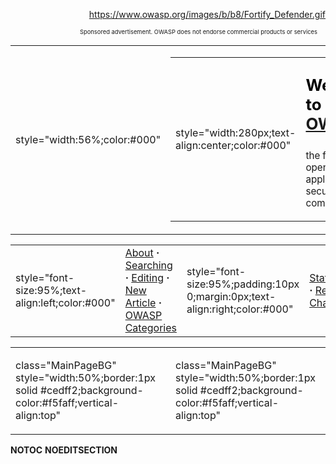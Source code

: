<div style="text-align:right">

[<https://www.owasp.org/images/b/b8/Fortify_Defender.gif>](https://www.fortifysoftware.com/commerce/collectinfo.do?type=3&p=FreeTrial_F)

</div>

<div style="font-size:7pt;text-align:right">

Sponsored advertisement. OWASP does not endorse commercial products or
services     

</div>

<table>
<tbody>
<tr class="odd">
<td><p>style="width:56%;color:#000"</p></td>
<td><table>
<tbody>
<tr class="odd">
<td><p>style="width:280px;text-align:center;color:#000"</p></td>
<td><div style="font-size:162%;border:none;margin: 0;color:#000">
<p><strong>Welcome to <a href="About_The_Open_Web_Application_Security_Project" title="wikilink">OWASP</a></strong></p>
</div>
<div style="top:+0.2em;font-size: 95%">
<p>the free and open application security community</p>
</div></td>
</tr>
</tbody>
</table></td>
<td><p>style="width:14%;font-size:95%;color:#000"</p></td>
<td><ul>
<li><a href="OWASP_Guide_Project" title="wikilink">Guide</a></li>
<li><a href="OWASP_Top_Ten_Project" title="wikilink">Top Ten</a></li>
<li><a href="OWASP_WebGoat_Project" title="wikilink">WebGoat</a></li>
</ul></td>
<td><p>style="width:14%;font-size:95%"</p></td>
<td><ul>
<li><a href="OWASP_CLASP_Project" title="wikilink">CLASP</a></li>
<li><a href="OWASP_WebScarab_Project" title="wikilink">WebScarab</a></li>
<li><a href="OWASP_Legal_Project" title="wikilink">Contracting</a></li>
</ul></td>
<td><p>style="width:14%;font-size:95%"</p></td>
<td><ul>
<li><a href="OWASP_Testing_Project" title="wikilink">Testing</a></li>
<li><a href="OWASP_Code_Review_Project" title="wikilink">Code Review</a></li>
<li><strong><a href="Special:Allpages" title="wikilink">More...</a></strong></li>
</ul></td>
</tr>
</tbody>
</table>

|                                                   |                                                                                                                                                                                                                                                                 |                                                                              |                                                                                                                                                     |
| ------------------------------------------------- | --------------------------------------------------------------------------------------------------------------------------------------------------------------------------------------------------------------------------------------------------------------- | ---------------------------------------------------------------------------- | --------------------------------------------------------------------------------------------------------------------------------------------------- |
| style="font-size:95%;text-align:left;color:\#000" | [About](About_The_Open_Web_Application_Security_Project "wikilink") **·** [Searching](Searching "wikilink") **·** [Editing](Tutorial "wikilink") **·** [New Article](How_to_add_a_new_article "wikilink") **·** [OWASP Categories](OWASP_Categories "wikilink") | style="font-size:95%;padding:10px 0;margin:0px;text-align:right;color:\#000" | [Statistics](Special:Statistics "wikilink") **·** [Recent Changes](http://www.owasp.org/index.php?title=Special:Recentchanges&limit=100&hidebots=0) |

<table>
<tbody>
<tr class="odd">
<td><p>class="MainPageBG" style="width:50%;border:1px solid #cedff2;background-color:#f5faff;vertical-align:top"</p></td>
<td></td>
<td><p>class="MainPageBG" style="width:50%;border:1px solid #cedff2;background-color:#f5faff;vertical-align:top"</p></td>
<td></td>
</tr>
</tbody>
</table>

__NOTOC__ __NOEDITSECTION__